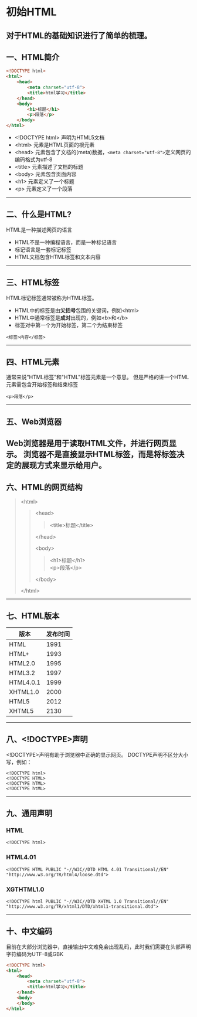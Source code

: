 # 初始HTML
对于HTML的基础知识进行了简单的梳理。
---
## 一、HTML简介
```html
<!DOCTYPE html>          
<html>
	<head>
		<meta charset="utf-8">
		<title>html学习</title>
	</head>
	<body>
		<h1>标题</h1>
		<p>段落</p>
	</body>
</html>
```
- \<!DOCTYPE html> 声明为HTML5文档
- \<html> 元素是HTML页面的根元素
- \<head> 元素包含了文档的(meta)数据，```<meta charset="utf-8">```定义网页的编码格式为utf-8
- \<title> 元素描述了文档的标题
- \<body> 元素包含页面内容
- \<h1> 元素定义了一个标题
- \<p> 元素定义了一个段落
---
## 二、什么是HTML?
HTML是一种描述网页的语言
- HTML不是一种编程语言，而是一种标记语言
- 标记语言是一套标记标签
- HTML文档包含HTML标签和文本内容
---
## 三、HTML标签
HTML标记标签通常被称为HTML标签。
- HTML中的标签是由**尖括号**包围的关键词，例如\<html>
- HTML中通常标签是**成对**出现的，例如\<b>和\</b>
- 标签对中第一个为开始标签，第二个为结束标签
```
<标签>内容</标签>
```
--- 
## 四、HTML元素
通常来说"HTML标签"和"HTML"标签元素是一个意思。
但是严格的讲一个HTML元素需包含开始标签和结束标签
```
<p>段落</p>	
```
---
## 五、Web浏览器
Web浏览器是用于读取HTML文件，并进行网页显示。
浏览器不是直接显示HTML标签，而是将标签决定的展现方式来显示给用户。
---
## 六、HTML的网页结构
>\<html>
>>\<head>
>>>\<title>标题\</title>  
>>
>>\</head>
>>
>>\<body>
>>>\<h1>标题\</h1>  
>>>\<p>段落\</p>
>>
>>\</body>
>
>\</html>
---
## 七、HTML版本
| 版本      | 发布时间 |
| --------- | ------  |
| HTML      | 1991    |
| HTML+     | 1993    |
| HTML2.0   | 1995    |
| HTML3.2   | 1997    |
| HTML4.0.1 | 1999    |
| XHTML1.0  | 2000    |
| HTML5     | 2012    |
| XHTML5    | 2130    |

---
## 八、<!DOCTYPE>声明
\<!DOCTYPE>声明有助于浏览器中正确的显示网页。
DOCTYPE声明不区分大小写，例如：
```
<!DOCTYPE html>
<!DOCTYPE HTML>
<!DOCTYPE hTML>
<!DOCTYPE htML>
```
---
## 九、通用声明
### HTML
```
<!DOCTYPE html>
```
### HTML4.01
```
<!DOCTYPE HTML PUBLIC "-//W3C//DTD HTML 4.01 Transitional//EN"
"http://www.w3.org/TR/html4/loose.dtd">
```
### XGTHTML1.0
```
<!DOCTYPE html PUBLIC "-//W3C//DTD XHTML 1.0 Transitional//EN"
"http://www.w3.org/TR/xhtml1/DTD/xhtml1-transitional.dtd">
```
---
## 十、中文编码
目前在大部分浏览器中，直接输出中文难免会出现乱码，此时我们需要在头部声明字符编码为UTF-8或GBK
```html
<!DOCTYPE html>          
<html>
	<head>
		<meta charset="utf-8">
		<title>html学习</title>
	</head>
	<body>
	</body>
</html>
```